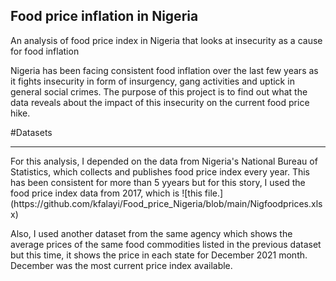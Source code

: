 ## Food price inflation in Nigeria

An analysis of food price index in Nigeria that looks at insecurity as a cause for food inflation

Nigeria has been facing consistent food inflation over the last few years as it fights insecurity in form of insurgency, gang activities and uptick in general social crimes. The purpose of this project is to find out what the data reveals about the impact of this insecurity on the current food price hike.

#Datasets
<hr>
For this analysis, I depended on the data from Nigeria's National Bureau of Statistics, which collects and publishes food price index every year. This has been consistent for more than 5 yyears but for this story, I used the food price index data from 2017, which is ![this file.](https://github.com/kfalayi/Food_price_Nigeria/blob/main/Nigfoodprices.xlsx)

Also, I used another dataset from the same agency which shows the average prices of the same food commodities listed in the previous dataset but this time, it shows the price in each state for December 2021 month. December was the most current price index available.

